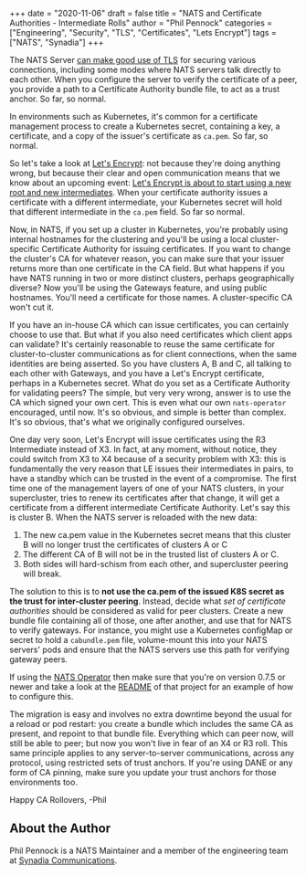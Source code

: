 +++ 
date = "2020-11-06" 
draft = false 
title = "NATS and Certificate Authorities - Intermediate Rolls" 
author = "Phil Pennock" 
categories = ["Engineering", "Security", "TLS", "Certificates", "Lets Encrypt"] 
tags = ["NATS", "Synadia"] 
+++

The NATS Server [can make good use of TLS](https://docs.nats.io/nats-server/configuration/securing_nats/tls)
for securing various connections, including some modes where NATS servers talk
directly to each other. When you configure the server to verify the certificate of a peer, you provide
a path to a Certificate Authority bundle file, to act as a trust anchor.  So
far, so normal.

In environments such as Kubernetes, it's common for a certificate management
process to create a Kubernetes secret, containing a key, a certificate, and a
copy of the issuer's certificate as `ca.pem`.  So far, so normal.

So let's take a look at
[Let's Encrypt](https://letsencrypt.org/):
not because they're doing anything wrong, but because their clear and open
communication means that we know about an upcoming event:
[Let's Encrypt is about to start using a new root and new intermediates](https://letsencrypt.org/2020/09/17/new-root-and-intermediates.html). When your certificate authority issues a certificate with a different
intermediate, your Kubernetes secret will hold that different intermediate in
the `ca.pem` field. So far so normal.

Now, in NATS, if you set up a cluster in Kubernetes, you're probably using
internal hostnames for the clustering and you'll be using a local
cluster-specific Certificate Authority for issuing certificates.  If you want
to change the cluster's CA for whatever reason, you can make sure that your
issuer returns more than one certificate in the CA field. But what happens if you have NATS running in two or more distinct clusters,
perhaps geographically diverse? Now you'll be using the Gateways feature, and using public hostnames.  You'll
need a certificate for those names.  A cluster-specific CA won't cut it.

If you have an in-house CA which can issue certificates, you can certainly
choose to use that.  But what if you also need certificates which client apps
can validate?  It's certainly reasonable to reuse the same certificate for
cluster-to-cluster communications as for client connections, when the same
identities are being asserted. So you have clusters A, B and C, all talking to each other with Gateways, and
you have a Let's Encrypt certificate, perhaps in a Kubernetes secret.  What do
you set as a Certificate Authority for validating peers? The simple, but very very wrong, answer is to use the CA which signed your own
cert.  This is even what our own `nats-operator` encouraged, until now.  It's
so obvious, and simple is better than complex.  It's so obvious, that's what
we originally configured ourselves.

One day very soon, Let's Encrypt will issue certificates using the R3
Intermediate instead of X3.  In fact, at any moment, without notice, they
could switch from X3 to X4 because of a security problem with X3: this is
fundamentally the very reason that LE issues their intermediates in pairs, to
have a standby which can be trusted in the event of a compromise. The first time one of the management layers of one of your NATS clusters, in your
supercluster, tries to renew its certificates after that change, it will get a
certificate from a different intermediate Certificate Authority.  Let's say
this is cluster B.  When the NATS server is reloaded with the new data:

 1. The new ca.pem value in the Kubernetes secret means that this cluster B
    will no longer trust the certificates of clusters A or C
 2. The different CA of B will not be in the trusted list of clusters A or C.
 3. Both sides will hard-schism from each other, and supercluster peering will
    break.

The solution to this is to **not use the ca.pem of the issued K8S secret as
the trust for inter-cluster peering**. Instead, decide what _set of certificate authorities_ should be considered as
valid for peer clusters.  Create a new bundle file containing all of those,
one after another, and use that for NATS to verify gateways. For instance, you might use a Kubernetes configMap or secret to hold a
`cabundle.pem` file, volume-mount this into your NATS servers' pods and ensure
that the NATS servers use this path for verifying gateway peers.

If using the
[NATS Operator](https://github.com/nats-io/nats-operator)
then make sure that you're on version 0.7.5 or newer and take a look at the
[README](https://github.com/nats-io/nats-operator#nats-operator) of that project for an example of how to configure this.

The migration is easy and involves no extra downtime beyond the usual for a
reload or pod restart: you create a bundle which includes the same CA as
present, and repoint to that bundle file.  Everything which can peer now, will
still be able to peer; but now you won't live in fear of an X4 or R3 roll. This same principle applies to any server-to-server communications, across any
protocol, using restricted sets of trust anchors.  If you're using DANE or any
form of CA pinning, make sure you update your trust anchors for those
environments too.

Happy CA Rollovers,
-Phil

## About the Author
Phil Pennock is a NATS Maintainer and a member of the engineering team at [Synadia Communications](https://synadia.com).
